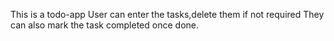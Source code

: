 This is a todo-app
User can enter the tasks,delete them if not required
They can also mark the task completed once done.

